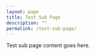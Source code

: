 ```yaml
---
layout: page
title: Test Sub Page
description: ""
permalink: /test-sub-page/
---
```


Test sub page content goes here.